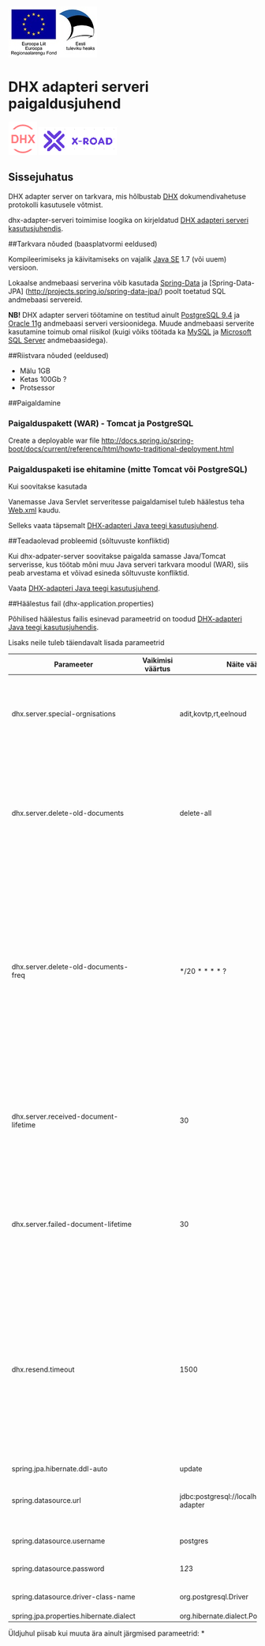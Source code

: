 ![](EL_Regionaalarengu_Fond_horisontaalne.jpg)


# DHX adapteri serveri paigaldusjuhend

![](DHX.PNG)  ![](X-ROAD.PNG)

## Sissejuhatus

DHX adapter server on  tarkvara, mis hõlbustab [DHX](https://e-gov.github.io/DHX/) dokumendivahetuse protokolli kasutusele võtmist.

dhx-adapter-serveri toimimise loogika on kirjeldatud [DHX adapteri serveri kasutusjuhendis](https://github.com/e-gov/DHX-adapter/blob/master/docs/JUHEND-ADAPTER-SERVER.md). 

##Tarkvara nõuded (baasplatvormi eeldused)

Kompileerimiseks ja käivitamiseks on vajalik [Java SE](https://en.wikipedia.org/wiki/Java_Platform,_Standard_Edition) 1.7 (või uuem) versioon.

Lokaalse andmebaasi serverina võib kasutada [Spring-Data](http://projects.spring.io/spring-data/) ja [Spring-Data-JPA] (http://projects.spring.io/spring-data-jpa/) poolt toetatud SQL andmebaasi servereid.

**NB!** DHX adapter serveri töötamine on testitud ainult [PostgreSQL 9.4](https://www.postgresql.org/) ja [Oracle 11g](http://www.oracle.com/technetwork/database/index.html) andmebaasi serveri versioonidega. 
Muude andmebaasi serverite kasutamine toimub omal riisikol (kuigi võiks töötada ka [MySQL](https://www.mysql.com/) ja [Microsoft SQL Server](https://www.microsoft.com/en-us/sql-server/) andmebaasidega).

##Riistvara nõuded (eeldused)

* Mälu 1GB 
* Ketas 100Gb ?
* Protsessor


##Paigaldamine


### Paigalduspakett (WAR) - Tomcat ja PostgreSQL 

Create a deployable war file
http://docs.spring.io/spring-boot/docs/current/reference/html/howto-traditional-deployment.html

### Paigalduspaketi ise ehitamine (mitte Tomcat või PostgreSQL) 

Kui soovitakse kasutada 

Vanemasse Java Servlet serveritesse paigaldamisel tuleb häälestus teha [Web.xml](http://docs.spring.io/spring-boot/docs/current/reference/html/howto-traditional-deployment.html#howto-create-a-deployable-war-file-for-older-containers) kaudu.

Selleks vaata täpsemalt [DHX-adapteri Java teegi kasutusjuhend](https://github.com/e-gov/DHX-adapter/blob/master/docs/JUHEND.md#teegi-laadimise-h%C3%A4%C3%A4lestamine-webxml-ja-applicationcontextxml).


##Teadaolevad probleemid (sõltuvuste konfliktid)

Kui dhx-adpater-server soovitakse paigalda samasse Java/Tomcat serverisse, kus töötab mõni muu Java serveri tarkvara moodul (WAR), siis peab arvestama et võivad esineda sõltuvuste konfliktid.   

Vaata [DHX-adapteri Java teegi kasutusjuhend](https://github.com/e-gov/DHX-adapter/blob/master/docs/JUHEND.md#teadaolevad-probleemid-s%C3%B5ltuvuste-konfliktid).


##Häälestus fail (dhx-application.properties)

Põhilised häälestus failis esinevad parameetrid on toodud  [DHX-adapteri Java teegi kasutusjuhendis](https://github.com/e-gov/DHX-adapter/blob/master/docs/JUHEND.md#h%C3%A4%C3%A4lestus-fail-dhx-applicationproperties).

Lisaks neile tuleb täiendavalt lisada parameetrid

Parameeter | Vaikimisi väärtus | Näite väärtus | Kirjeldus
------------ | ------------- | ------------- | -------------
dhx.server.special-orgnisations |  | adit,kovtp,rt,eelnoud | DVK alamsüsteemide erandid, millele korral võib DVK teenusest kasutada ainult nime (ei ole vaja organistatsiooni koodi)
dhx.server.delete-old-documents |  | delete-all | "delete-all" määrab et nii dokumendi metaandmed kui ka sisu (fail) kustutatakse perioodilise puhastus protsessi poolt. "delete-content" määrab et ainult sisu (fail) kustutatakse. Muu väärtus jätab kõik alles.
dhx.server.delete-old-documents-freq | | */20 * * * * ? | Vanade dokumentide kustutamise taustatöö käivitamise periood. Kustutatakse ainult dokumendid, mis on vanemad kui alljärgnevate parameetritega määratud päevade arv (30 päeva). [Crontab formaat](http://docs.spring.io/spring-framework/docs/current/javadoc-api/org/springframework/scheduling/support/CronSequenceGenerator.html) kujul: `<second> <minute> <hour> <day> <month> <weekday>`. Väärtus `*/20` tähendab igal 20-nendal ühikul. Seega `*/20 * * * * ?` tähendab iga 20 sekundi järel.
dhx.server.received-document-lifetime | | 30 | Määrab päevade arvu, kui kauaks jäetakse andmebaasi alles, õnnelikult vastu võetud ja edastatud dokument. Kustutamine sõltub ka parameetri "dhx.server.delete-old-documents" väärtusest.
dhx.server.failed-document-lifetime | | 30 | Määrab päevade arvu, kui kauaks jäetakse andmebaasi alles, probleemselt (veaga) edastatud dokument. Kustutamine sõltub ka parameetri "dhx.server.delete-old-documents" väärtusest. 
dhx.resend.timeout| | 1500 | Ajaperiood (minutites, 1500 min=25 tundi), pärast mida proovitakse uuesti saatmisel staatusesse jäänud dokumente saata. Peaks olema suurem kui "document-resend-template" parameetris määratud aegade summa. Kasutatakse reaaalselt satmisel ainult erijuhul kui server kukkus maha või serveri töö peatati sunnitult.    
spring.jpa.hibernate.ddl-auto | | update|
spring.datasource.url | | jdbc:postgresql://localhost:5432/dhx-adapter| Postgres andmebaasi hosti nimi8 (localhost), port (5432) ja andmebaasi nimi (dhx-adapter)
spring.datasource.username | | postgres | Postgres andmebaasi kasutajanimi
spring.datasource.password | | 1*2*3 | Posgres andmebaasi kasutaja parool 
spring.datasource.driver-class-name | | org.postgresql.Driver| Määrab et kasutame Postgres andmebaasi
spring.jpa.properties.hibernate.dialect | | org.hibernate.dialect.PostgreSQL94Dialect| 

Üldjuhul piisab kui muuta ära ainult järgmised parameetrid:
*  

